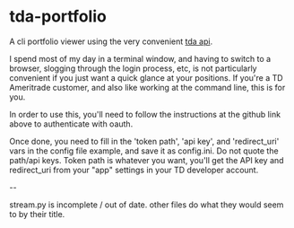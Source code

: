 # tda-portfolio
A cli portfolio viewer using the very convenient [tda api](https://github.com/alexgolec/tda-api).

I spend most of my day in a terminal window, and having to switch to a browser, slogging through the login process, etc, is not particularly convenient if you just want a quick glance at your positions. If you're a TD Ameritrade customer, and also like working at the command line, this is for you.

In order to use this, you'll need to follow the instructions at the github link above to authenticate with oauth.

Once done, you need to fill in the 'token path', 'api key', and 'redirect_uri' vars in the config file example, and save it as config.ini. Do not quote the path/api keys. Token path is whatever you want, you'll get the API key and redirect_uri from your "app" settings in your TD developer account.

--

stream.py is incomplete / out of date. other files do what they would seem to by their title.

